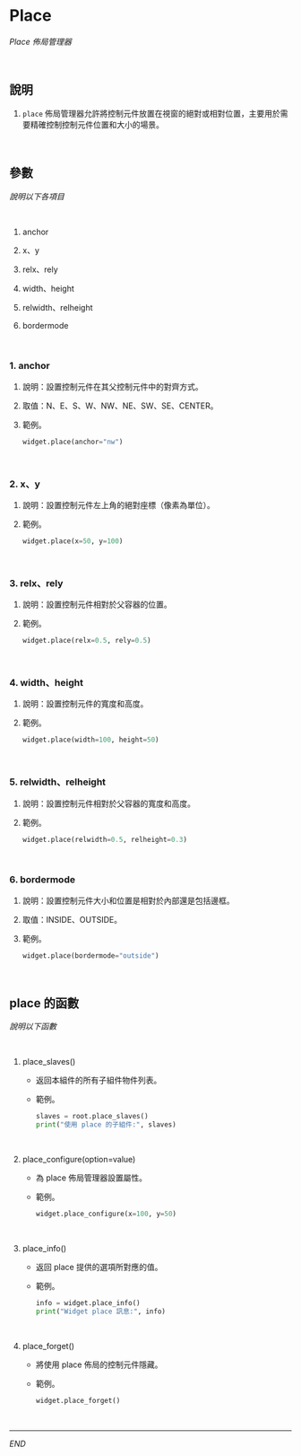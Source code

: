 # Place

_Place 佈局管理器_

<br>

## 說明

1. `place` 佈局管理器允許將控制元件放置在視窗的絕對或相對位置，主要用於需要精確控制控制元件位置和大小的場景。

<br>

## 參數

_說明以下各項目_

<br>

1. anchor

2. x、y

3. relx、rely

4. width、height

5. relwidth、relheight

6. bordermode

<br>

### 1. anchor

1. 說明：設置控制元件在其父控制元件中的對齊方式。

2. 取值：N、E、S、W、NW、NE、SW、SE、CENTER。

3. 範例。

    ```python
    widget.place(anchor="nw")
    ```

<br>

### 2. x、y

1. 說明：設置控制元件左上角的絕對座標（像素為單位）。

2. 範例。

    ```python
    widget.place(x=50, y=100)
    ```

<br>

### 3. relx、rely

1. 說明：設置控制元件相對於父容器的位置。

2. 範例。

    ```python
    widget.place(relx=0.5, rely=0.5)
    ```

<br>

### 4. width、height

1. 說明：設置控制元件的寬度和高度。

2. 範例。

    ```python
    widget.place(width=100, height=50)
    ```

<br>

### 5. relwidth、relheight

1. 說明：設置控制元件相對於父容器的寬度和高度。

2. 範例。

    ```python
    widget.place(relwidth=0.5, relheight=0.3)
    ```

<br>

### 6. bordermode

1. 說明：設置控制元件大小和位置是相對於內部還是包括邊框。

2. 取值：INSIDE、OUTSIDE。

3. 範例。

    ```python
    widget.place(bordermode="outside")
    ```

<br>

## place 的函數

_說明以下函數_

<br>

1. place_slaves()

    - 返回本組件的所有子組件物件列表。

    - 範例。

        ```python
        slaves = root.place_slaves()
        print("使用 place 的子組件:", slaves)
        ```

<br>

2. place_configure(option=value)

    - 為 place 佈局管理器設置屬性。

    - 範例。

        ```python
        widget.place_configure(x=100, y=50)
        ```

<br>

3. place_info()

    - 返回 place 提供的選項所對應的值。

    - 範例。

        ```python
        info = widget.place_info()
        print("Widget place 訊息:", info)
        ```

<br>

4. place_forget()

    - 將使用 place 佈局的控制元件隱藏。

    - 範例。

        ```python
        widget.place_forget()
        ```

<br>

___

_END_